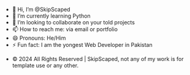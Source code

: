 - 👋 Hi, I’m @SkipScaped
- 🌱 I’m currently learning Python
- 💞️ I’m looking to collaborate on your told projects
- 📫 How to reach me:  via email or portfolio
- 😄 Pronouns: He/Him
- ⚡ Fun fact: I am the yongest Web Developer in Pakistan
- <footer>
  <p>&copy; 2024 All Rights Reserved | SkipScaped, not any of my work is for template use or any other.</p>
</footer>


